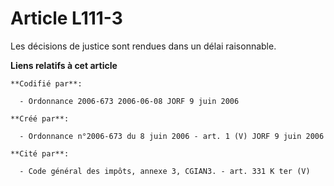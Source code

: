 # Article L111-3

Les décisions de justice sont rendues dans un délai raisonnable.

**Liens relatifs à cet article**

	**Codifié par**:

	  - Ordonnance 2006-673 2006-06-08 JORF 9 juin 2006

	**Créé par**:

	  - Ordonnance n°2006-673 du 8 juin 2006 - art. 1 (V) JORF 9 juin 2006

	**Cité par**:

	  - Code général des impôts, annexe 3, CGIAN3. - art. 331 K ter (V)
